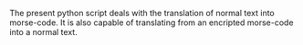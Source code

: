 The present python script deals with the translation of normal text into morse-code.
It is also capable of translating from an encripted morse-code into a normal text.
